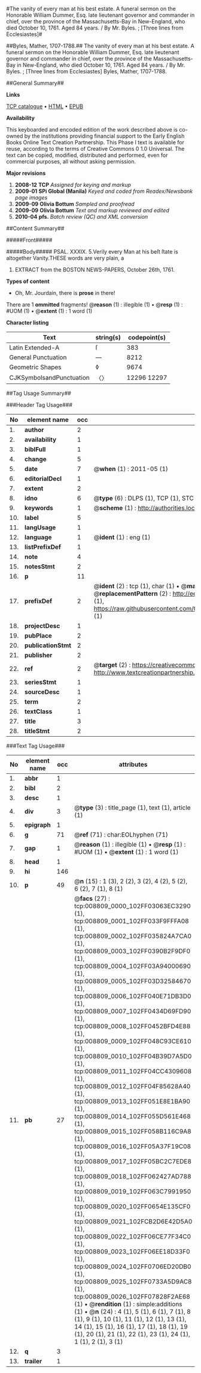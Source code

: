#The vanity of every man at his best estate. A funeral sermon on the Honorable William Dummer, Esq. late lieutenant governor and commander in chief, over the province of the Massachusetts-Bay in New-England, who died October 10, 1761. Aged 84 years. / By Mr. Byles. ; [Three lines from Ecclesiastes]#

##Byles, Mather, 1707-1788.##
The vanity of every man at his best estate. A funeral sermon on the Honorable William Dummer, Esq. late lieutenant governor and commander in chief, over the province of the Massachusetts-Bay in New-England, who died October 10, 1761. Aged 84 years. / By Mr. Byles. ; [Three lines from Ecclesiastes]
Byles, Mather, 1707-1788.

##General Summary##

**Links**

[TCP catalogue](http://www.ota.ox.ac.uk/tcp/)  • 
[HTML](http://tei.it.ox.ac.uk/tcp/Texts-HTML/free/N06/N06943.html)  • 
[EPUB](http://tei.it.ox.ac.uk/tcp/Texts-EPUB/free/N06/N06943.epub)

**Availability**

This keyboarded and encoded edition of the
	       work described above is co-owned by the institutions
	       providing financial support to the Early English Books
	       Online Text Creation Partnership. This Phase I text is
	       available for reuse, according to the terms of Creative
	       Commons 0 1.0 Universal. The text can be copied,
	       modified, distributed and performed, even for
	       commercial purposes, all without asking permission.

**Major revisions**

1. __2008-12__ __TCP__ *Assigned for keying and markup*
1. __2009-01__ __SPi Global (Manila)__ *Keyed and coded from Readex/Newsbank page images*
1. __2009-09__ __Olivia Bottum__ *Sampled and proofread*
1. __2009-09__ __Olivia Bottum__ *Text and markup reviewed and edited*
1. __2010-04__ __pfs.__ *Batch review (QC) and XML conversion*

##Content Summary##

#####Front#####

#####Body#####
PSAL. XXXIX. 5.Verily every Man at his beſt ſtate is altogether Vanity.THESE words are very plain, a
1. EXTRACT from the BOSTON NEWS-PAPERS, October 26th, 1761.

**Types of content**

  * Oh, Mr. Jourdain, there is **prose** in there!

There are 1 **ommitted** fragments! 
 @__reason__ (1) : illegible (1)  •  @__resp__ (1) : #UOM (1)  •  @__extent__ (1) : 1 word (1)

**Character listing**


|Text|string(s)|codepoint(s)|
|---|---|---|
|Latin Extended-A|ſ|383|
|General Punctuation|—|8212|
|Geometric Shapes|◊|9674|
|CJKSymbolsandPunctuation|〈〉|12296 12297|

##Tag Usage Summary##

###Header Tag Usage###

|No|element name|occ|attributes|
|---|---|---|---|
|1.|__author__|2||
|2.|__availability__|1||
|3.|__biblFull__|1||
|4.|__change__|5||
|5.|__date__|7| @__when__ (1) : 2011-05 (1)|
|6.|__editorialDecl__|1||
|7.|__extent__|2||
|8.|__idno__|6| @__type__ (6) : DLPS (1), TCP (1), STC (1), NOTIS (1), IMAGE-SET (1), EVANS-CITATION (1)|
|9.|__keywords__|1| @__scheme__ (1) : http://authorities.loc.gov/ (1)|
|10.|__label__|5||
|11.|__langUsage__|1||
|12.|__language__|1| @__ident__ (1) : eng (1)|
|13.|__listPrefixDef__|1||
|14.|__note__|4||
|15.|__notesStmt__|2||
|16.|__p__|11||
|17.|__prefixDef__|2| @__ident__ (2) : tcp (1), char (1)  •  @__matchPattern__ (2) : ([0-9\-]+):([0-9IVX]+) (1), (.+) (1)  •  @__replacementPattern__ (2) : http://eebo.chadwyck.com/downloadtiff?vid=$1&page=$2 (1), https://raw.githubusercontent.com/textcreationpartnership/Texts/master/tcpchars.xml#$1 (1)|
|18.|__projectDesc__|1||
|19.|__pubPlace__|2||
|20.|__publicationStmt__|2||
|21.|__publisher__|2||
|22.|__ref__|2| @__target__ (2) : https://creativecommons.org/publicdomain/zero/1.0/ (1), http://www.textcreationpartnership.org/docs/. (1)|
|23.|__seriesStmt__|1||
|24.|__sourceDesc__|1||
|25.|__term__|2||
|26.|__textClass__|1||
|27.|__title__|3||
|28.|__titleStmt__|2||


###Text Tag Usage###

|No|element name|occ|attributes|
|---|---|---|---|
|1.|__abbr__|1||
|2.|__bibl__|2||
|3.|__desc__|1||
|4.|__div__|3| @__type__ (3) : title_page (1), text (1), article (1)|
|5.|__epigraph__|1||
|6.|__g__|71| @__ref__ (71) : char:EOLhyphen (71)|
|7.|__gap__|1| @__reason__ (1) : illegible (1)  •  @__resp__ (1) : #UOM (1)  •  @__extent__ (1) : 1 word (1)|
|8.|__head__|1||
|9.|__hi__|146||
|10.|__p__|49| @__n__ (15) : 1 (3), 2 (2), 3 (2), 4 (2), 5 (2), 6 (2), 7 (1), 8 (1)|
|11.|__pb__|27| @__facs__ (27) : tcp:008809_0000_102FF03063EC3290 (1), tcp:008809_0001_102FF033F9FFFA08 (1), tcp:008809_0002_102FF035824A7CA0 (1), tcp:008809_0003_102FF0390B2F9DF0 (1), tcp:008809_0004_102FF03A94000690 (1), tcp:008809_0005_102FF03D32584670 (1), tcp:008809_0006_102FF040E71DB3D0 (1), tcp:008809_0007_102FF0434D69FD90 (1), tcp:008809_0008_102FF0452BFD4E88 (1), tcp:008809_0009_102FF048C93CE610 (1), tcp:008809_0010_102FF04B39D7A5D0 (1), tcp:008809_0011_102FF04CC4309608 (1), tcp:008809_0012_102FF04F85628A40 (1), tcp:008809_0013_102FF051E8E1BA90 (1), tcp:008809_0014_102FF055D561E468 (1), tcp:008809_0015_102FF058B116C9A8 (1), tcp:008809_0016_102FF05A37F19C08 (1), tcp:008809_0017_102FF05BC2C7EDE8 (1), tcp:008809_0018_102FF062427AD788 (1), tcp:008809_0019_102FF063C7991950 (1), tcp:008809_0020_102FF0654E135CF0 (1), tcp:008809_0021_102FCB2D6E42D5A0 (1), tcp:008809_0022_102FF06CE77F34C0 (1), tcp:008809_0023_102FF06EE18D33F0 (1), tcp:008809_0024_102FF0706ED20DB0 (1), tcp:008809_0025_102FF0733A5D9AC8 (1), tcp:008809_0026_102FF07828F2AE68 (1)  •  @__rendition__ (1) : simple:additions (1)  •  @__n__ (24) : 4 (1), 5 (1), 6 (1), 7 (1), 8 (1), 9 (1), 10 (1), 11 (1), 12 (1), 13 (1), 14 (1), 15 (1), 16 (1), 17 (1), 18 (1), 19 (1), 20 (1), 21 (1), 22 (1), 23 (1), 24 (1), 1 (1), 2 (1), 3 (1)|
|12.|__q__|3||
|13.|__trailer__|1||
